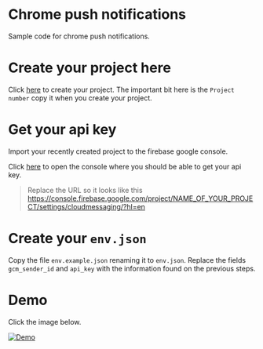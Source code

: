 Chrome push notifications
=========================

Sample code for chrome push notifications.

Create your project here
========================

Click [here][gc-project] to create your project. The important bit here is the `Project number` copy it when you create your project.

Get your api key
================

Import your recently created project to the firebase google console.

Click [here][fc-project] to open the console where you should be able to get your api key.

> Replace the URL so it looks like this https://console.firebase.google.com/project/NAME_OF_YOUR_PROJECT/settings/cloudmessaging/?hl=en

Create your `env.json`
======================

Copy the file `env.example.json` renaming it to `env.json`. Replace the fields `gcm_sender_id` and `api_key` with the information found on the previous steps.

Demo
====

Click the image below.

[![Demo][ngrok-image]][ngrok-far]

[ngrok-far]: https://dptole.ngrok.io/chrome_push_notification/
[ngrok-image]: https://ngrok.com/static/img/demo.png
[gc-project]: https://console.cloud.google.com/projectcreate?previousPage=%2Fprojectselector%2Fiam-admin%2Fsettings&organizationId=0
[fc-project]: https://console.firebase.google.com/project/
